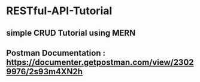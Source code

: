 # RESTful-API-Tutorial

## simple CRUD Tutorial using MERN 

## Postman Documentation : https://documenter.getpostman.com/view/23029976/2s93m4XN2h

